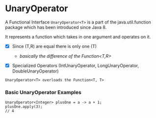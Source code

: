 # UnaryOperator
A Functional Interface ```UnaryOperator<T>``` is a part of the java.util.function package which has been introduced since Java 8.

It represents a function which takes in one argument and operates on it.

- [x] Since (T,R) are equal there is only one (T) 
  - _basically the difference of the Function<T,R>_


- [x] Specialized Operators (IntUnaryOperator, LongUnaryOperator, DoubleUnaryOperator)

```UnaryOperator<T> overloads the Function<T, T>```

### Basic UnaryOperator Examples
```
UnaryOperator<Integer> plusOne = a -> a + 1;
plusOne.apply(3);
// 4
```
